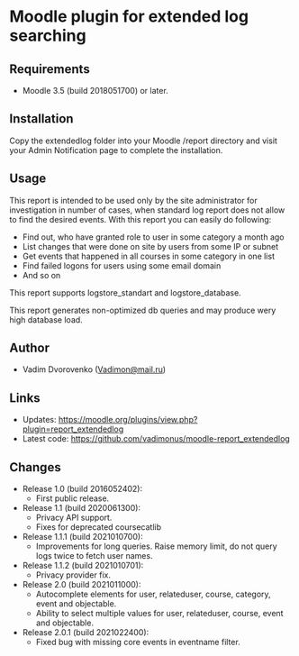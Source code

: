 Moodle plugin for extended log searching
========================================

Requirements
------------
- Moodle 3.5 (build 2018051700) or later.

Installation
------------
Copy the extendedlog folder into your Moodle /report directory and visit your Admin Notification page to complete the installation.

Usage
-----
This report is intended to be used only by the site administrator for investigation in number of cases, 
when standard log report does not allow to find the desired events. With this report you can easily do
following:

- Find out, who have granted role to user in some category a month ago
- List changes that were done on site by users from some IP or subnet
- Get events that happened in all courses in some category in one list
- Find failed logons for users using some email domain
- And so on

This report supports logstore_standart and logstore_database.

This report generates non-optimized db queries and may produce wery high database load.


Author
------
- Vadim Dvorovenko (Vadimon@mail.ru)

Links
-----
- Updates: https://moodle.org/plugins/view.php?plugin=report_extendedlog
- Latest code: https://github.com/vadimonus/moodle-report_extendedlog

Changes
-------
- Release 1.0 (build 2016052402):
    - First public release.
- Release 1.1 (build 2020061300):
    - Privacy API support.
    - Fixes for deprecated coursecatlib
- Release 1.1.1 (build 2021010700):
    - Improvements for long queries. Raise memory limit, do not query logs twice to fetch user names.
- Release 1.1.2 (build 2021010701):
    - Privacy provider fix.
- Release 2.0 (build 2021011000):
    - Autocomplete elements for user, relateduser, course, category, event and objectable.
    - Ability to select multiple values for user, relateduser, course, event and objectable.
- Release 2.0.1 (build 2021022400):
    - Fixed bug with missing core events in eventname filter.
